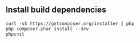 Install build dependencies
--------------------------

    curl -sS https://getcomposer.org/installer | php
    php composer.phar install --dev
    phpunit
